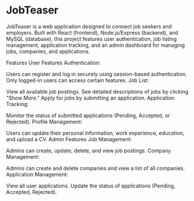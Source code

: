 # JobTeaser
JobTeaser is a web application designed to connect job seekers and employers. Built with React (frontend), Node.js/Express (backend), and MySQL (database), this project features user authentication, job listing management, application tracking, and an admin dashboard for managing jobs, companies, and applications.

Features
User Features
Authentication:

Users can register and log in securely using session-based authentication.
Only logged-in users can access certain features.
Job List:

View all available job postings.
See detailed descriptions of jobs by clicking "Show More."
Apply for jobs by submitting an application.
Application Tracking:

Monitor the status of submitted applications (Pending, Accepted, or Rejected).
Profile Management:

Users can update their personal information, work experience, education, and upload a CV.
Admin Features
Job Management:

Admins can create, update, delete, and view job postings.
Company Management:

Admins can create and delete companies and view a list of all companies.
Application Management:

View all user applications.
Update the status of applications (Pending, Accepted, Rejected).
